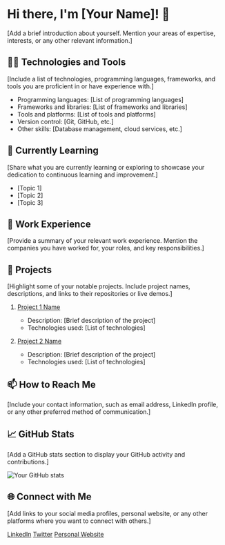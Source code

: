 # Hi there, I'm [Your Name]! 👋

[Add a brief introduction about yourself. Mention your areas of expertise, interests, or any other relevant information.]

## 🧑‍💻 Technologies and Tools

[Include a list of technologies, programming languages, frameworks, and tools you are proficient in or have experience with.]

- Programming languages: [List of programming languages]
- Frameworks and libraries: [List of frameworks and libraries]
- Tools and platforms: [List of tools and platforms]
- Version control: [Git, GitHub, etc.]
- Other skills: [Database management, cloud services, etc.]

## 🌱 Currently Learning

[Share what you are currently learning or exploring to showcase your dedication to continuous learning and improvement.]

- [Topic 1]
- [Topic 2]
- [Topic 3]

## 💼 Work Experience

[Provide a summary of your relevant work experience. Mention the companies you have worked for, your roles, and key responsibilities.]

## 🚀 Projects

[Highlight some of your notable projects. Include project names, descriptions, and links to their repositories or live demos.]

1. [Project 1 Name](link)
   - Description: [Brief description of the project]
   - Technologies used: [List of technologies]

2. [Project 2 Name](link)
   - Description: [Brief description of the project]
   - Technologies used: [List of technologies]

## 📫 How to Reach Me

[Include your contact information, such as email address, LinkedIn profile, or any other preferred method of communication.]

## 📈 GitHub Stats

[Add a GitHub stats section to display your GitHub activity and contributions.]

![Your GitHub stats](https://github-readme-stats.vercel.app/api?username=your-username&show_icons=true&theme=dark)

## 🌐 Connect with Me

[Add links to your social media profiles, personal website, or any other platforms where you want to connect with others.]

[LinkedIn](https://www.linkedin.com/in/your-profile)
[Twitter](https://twitter.com/your-handle)
[Personal Website](https://www.yourwebsite.com)

